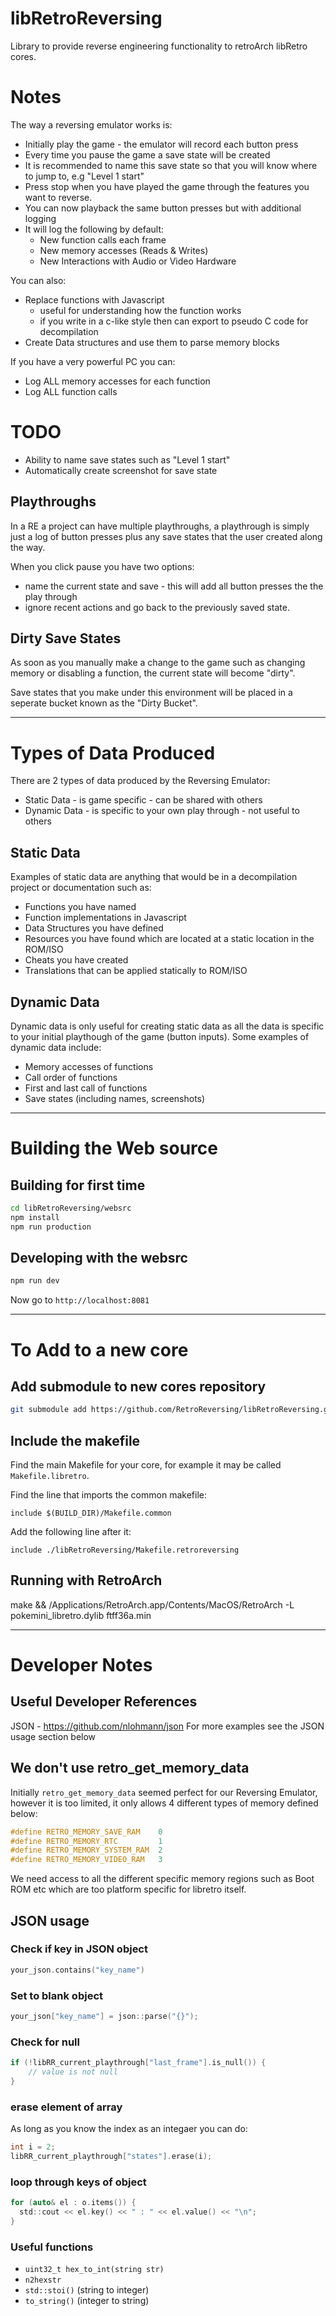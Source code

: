 # libRetroReversing
Library to provide reverse engineering functionality to retroArch libRetro cores.

# Notes
The way a reversing emulator works is:
* Initially play the game - the emulator will record each button press
* Every time you pause the game a save state will be created
* It is recommended to name this save state so that you will know where to jump to, e.g "Level 1 start"
* Press stop when you have played the game through the features you want to reverse.
* You can now playback the same button presses but with additional logging
* It will log the following by default:
  * New function calls each frame
  * New memory accesses (Reads & Writes)
  * New Interactions with Audio or Video Hardware

You can also:
* Replace functions with Javascript
  - useful for understanding how the function works
  - if you write in a c-like style then can export to pseudo C code for decompilation
* Create Data structures and use them to parse memory blocks

If you have a very powerful PC you can:
* Log ALL memory accesses for each function
* Log ALL function calls

# TODO
* Ability to name save states such as "Level 1 start"
* Automatically create screenshot for save state

## Playthroughs
In a RE a project can have multiple playthroughs, a playthrough is simply just a log of button presses plus any save states that the user created along the way.

When you click pause you have two options:
* name the current state and save - this will add all button presses the the play through
* ignore recent actions and go back to the previously saved state.

## Dirty Save States
As soon as you manually make a change to the game such as changing memory or disabling a function, the current state will become "dirty".

Save states that you make under this environment will be placed in a seperate bucket known as the "Dirty Bucket".

---
# Types of Data Produced
There are 2 types of data produced by the Reversing Emulator:
* Static Data - is game specific - can be shared with others
* Dynamic Data - is specific to your own play through - not useful to others

## Static Data
Examples of static data are anything that would be in a decompilation project or documentation such as:
* Functions you have named
* Function implementations in Javascript
* Data Structures you have defined
* Resources you have found which are located at a static location in the ROM/ISO
* Cheats you have created
* Translations that can be applied statically to ROM/ISO

## Dynamic Data
Dynamic data is only useful for creating static data as all the data is specific to your initial playthough of the game (button inputs). Some examples of dynamic data include:
* Memory accesses of functions
* Call order of functions
* First and last call of functions
* Save states (including names, screenshots)

---

# Building the Web source

## Building for first time
```bash
cd libRetroReversing/websrc
npm install
npm run production 
```

## Developing with the websrc
```bash
npm run dev
```

Now go to `http://localhost:8081`

---
# To Add to a new core

## Add submodule to new cores repository
```bash
git submodule add https://github.com/RetroReversing/libRetroReversing.git
```

## Include the makefile
Find the main Makefile for your core, for example it may be called `Makefile.libretro`.

Find the line that imports the common makefile:
```
include $(BUILD_DIR)/Makefile.common
```

Add the following line after it:
```
include ./libRetroReversing/Makefile.retroreversing
```

## Running with RetroArch
make && /Applications/RetroArch.app/Contents/MacOS/RetroArch -L pokemini_libretro.dylib ftff36a.min

---
# Developer Notes

## Useful Developer References
JSON - https://github.com/nlohmann/json
For more examples see the JSON usage section below

## We don't use retro_get_memory_data
Initially `retro_get_memory_data` seemed perfect for our Reversing Emulator, however it is too limited, it only allows 4 different types of memory defined below:
```c
#define RETRO_MEMORY_SAVE_RAM    0
#define RETRO_MEMORY_RTC         1
#define RETRO_MEMORY_SYSTEM_RAM  2
#define RETRO_MEMORY_VIDEO_RAM   3
```
We need access to all the different specific memory regions such as Boot ROM etc which are too platform specific for libretro itself.

## JSON usage

### Check if key in JSON object
```c
your_json.contains("key_name")
```

### Set to blank object
```c
your_json["key_name"] = json::parse("{}");
```

### Check for null
```c
if (!libRR_current_playthrough["last_frame"].is_null()) {
    // value is not null
}
```

### erase element of array
As long as you know the index as an integaer you can do:
```c
int i = 2;
libRR_current_playthrough["states"].erase(i);
```

### loop through keys of object
```c
for (auto& el : o.items()) {
  std::cout << el.key() << " : " << el.value() << "\n";
}
```

### Useful functions
* `uint32_t hex_to_int(string str)`
* `n2hexstr`
* `std::stoi()` (string to integer)
* `to_string()` (integer to string)